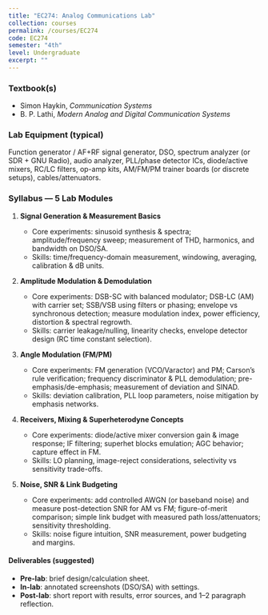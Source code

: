 ```yaml
---
title: "EC274: Analog Communications Lab"
collection: courses
permalink: /courses/EC274
code: EC274
semester: "4th"
level: Undergraduate
excerpt: ""
---
```


### Textbook(s) 
- Simon Haykin, *Communication Systems*
- B. P. Lathi, *Modern Analog and Digital Communication Systems*

### Lab Equipment (typical)
Function generator / AF+RF signal generator, DSO, spectrum analyzer (or SDR + GNU Radio), audio analyzer, PLL/phase detector ICs, diode/active mixers, RC/LC filters, op-amp kits, AM/FM/PM trainer boards (or discrete setups), cables/attenuators.

### Syllabus — 5 Lab Modules
1. **Signal Generation & Measurement Basics**  
   - Core experiments: sinusoid synthesis & spectra; amplitude/frequency sweep; measurement of THD, harmonics, and bandwidth on DSO/SA.  
   - Skills: time/frequency-domain measurement, windowing, averaging, calibration & dB units.

2. **Amplitude Modulation & Demodulation**  
   - Core experiments: DSB-SC with balanced modulator; DSB-LC (AM) with carrier set; SSB/VSB using filters or phasing; envelope vs synchronous detection; measure modulation index, power efficiency, distortion & spectral regrowth.  
   - Skills: carrier leakage/nulling, linearity checks, envelope detector design (RC time constant selection).

3. **Angle Modulation (FM/PM)**  
   - Core experiments: FM generation (VCO/Varactor) and PM; Carson’s rule verification; frequency discriminator & PLL demodulation; pre-emphasis/de-emphasis; measurement of deviation and SINAD.  
   - Skills: deviation calibration, PLL loop parameters, noise mitigation by emphasis networks.

4. **Receivers, Mixing & Superheterodyne Concepts**  
   - Core experiments: diode/active mixer conversion gain & image response; IF filtering; superhet blocks emulation; AGC behavior; capture effect in FM.  
   - Skills: LO planning, image-reject considerations, selectivity vs sensitivity trade-offs.

5. **Noise, SNR & Link Budgeting**  
   - Core experiments: add controlled AWGN (or baseband noise) and measure post-detection SNR for AM vs FM; figure-of-merit comparison; simple link budget with measured path loss/attenuators; sensitivity thresholding.  
   - Skills: noise figure intuition, SNR measurement, power budgeting and margins.

#### Deliverables (suggested)
- **Pre-lab**: brief design/calculation sheet.  
- **In-lab**: annotated screenshots (DSO/SA) with settings.  
- **Post-lab**: short report with results, error sources, and 1–2 paragraph reflection.


